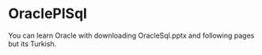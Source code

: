 # OraclePlSql
You can learn Oracle with downloading OracleSql.pptx and following pages but its Turkish.
